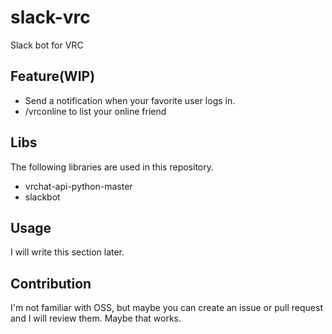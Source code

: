 # slack-vrc
Slack bot for VRC  
## Feature(WIP)
- Send a notification when your favorite user logs in.
- /vrconline to list your online friend

## Libs
The following libraries are used in this repository.
- vrchat-api-python-master
- slackbot

## Usage
I will write this section later.

## Contribution
I'm not familiar with OSS, but maybe you can create an issue or pull request and I will review them. Maybe that works.
